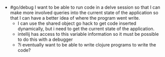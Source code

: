 - #go/debug I want to be able to run code in a delve session so that I can make more involved queries into the current state of the application so that I can have a better idea of where the program went write.
	- I can use the shared object go hack to get code inserted dynamically, but i need to get the current state of the application.
	- intellij has access to this variable information so it must be possible to do this with a debugger
	- ?i eventually want to be able to write clojure programs to write the code?